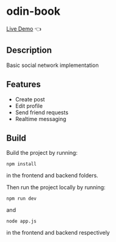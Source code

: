 # odin-book

[Live Demo](https://odin-book-12ad134.netlify.app/) :point_left:

Description
-----------

Basic social network implementation

Features
--------

- Create post
- Edit profile
- Send friend requests
- Realtime messaging

Build
-----

Build the project by running:

    npm install 

in the frontend and backend folders.

Then run the project locally by running:

    npm run dev 

and

    node app.js 

in the frontend and backend respectively

